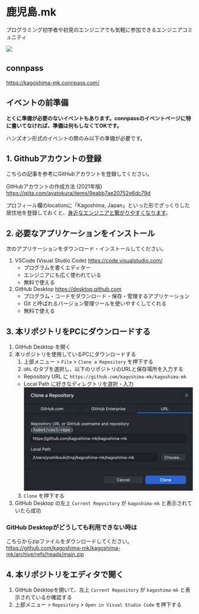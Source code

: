 # 鹿児島.mk
プログラミング初学者や初見のエンジニアでも気軽に参加できるエンジニアコミュニティ

<a href="https://kagoshima-mk.connpass.com/"><img src="https://user-images.githubusercontent.com/4569916/187633516-c33981fc-7382-496d-837a-a453942f66dc.png" width="200px" style="background: white" /></a>

## connpass

https://kagoshima-mk.connpass.com/

## イベントの前準備

**とくに準備が必要のないイベントもあります。connpassのイベントページに特に書いてなければ、準備は何もしなくてOKです。**

ハンズオン形式のイベントの際のみ以下の準備が必要です。

## 1. Githubアカウントの登録

こちらの記事を参考にGitHubアカウントを登録してください。

GitHubアカウントの作成方法 (2021年版)
https://qiita.com/ayatokura/items/9eabb7ae20752e6dc79d

プロフィール欄のlocationに「Kagoshima, Japan」といった形でざっくりした居住地を登録しておくと、[身近なエンジニアと繋がりやすくなります](https://kurehajime.github.io/jimoto_no_github_user/#/of/Kagoshima)。

## 2. 必要なアプリケーションをインストール

次のアプリケーションをダウンロード・インストールしてください。

1. VSCode (Visual Studio Code)
    https://code.visualstudio.com/
    - プログラムを書くエディター
    - エンジニアにも広く使われている
    - 無料で使える
2. GitHub Desktop
   https://desktop.github.com
   - プログラム・コードをダウンロード・保存・管理するアプリケーション
   - Git と呼ばれるバージョン管理ツールを使いやすくしてくれる
   - 無料で使える

## 3. 本リポジトリをPCにダウンロードする

1. GitHub Desktop を開く
2. 本リポジトリを使用しているPCにダウンロードする
   1. 上部メニュー > `File` > `Clone a Repository` を押下する
   2. `URL` のタブを選択し、以下のリポジトリのURLと保存場所を入力する
    - Repository URL に `https://github.com/kagoshima-mk/kagoshima-mk`
    - Local Path に好きなディレクトリを選択・入力
    ![](images/github-desktop-clone-repository.png)
   3. `Clone` を押下する
3. GitHub Desktop の左上 `Current Repository` が `kagoshima-mk` と表示されていたら成功

### GitHub Desktopがどうしても利用できない時は

こちらからzipファイルをダウンロードしてください。
https://github.com/kagoshima-mk/kagoshima-mk/archive/refs/heads/main.zip

## 4. 本リポジトリをエディタで開く

1. GitHub Desktopを開いて、左上 `Current Repository` が `kagoshima-mk` と表示されているか確認する
2. 上部メニュー > `Repository` > `Open in Visual Studio Code` を押下する
